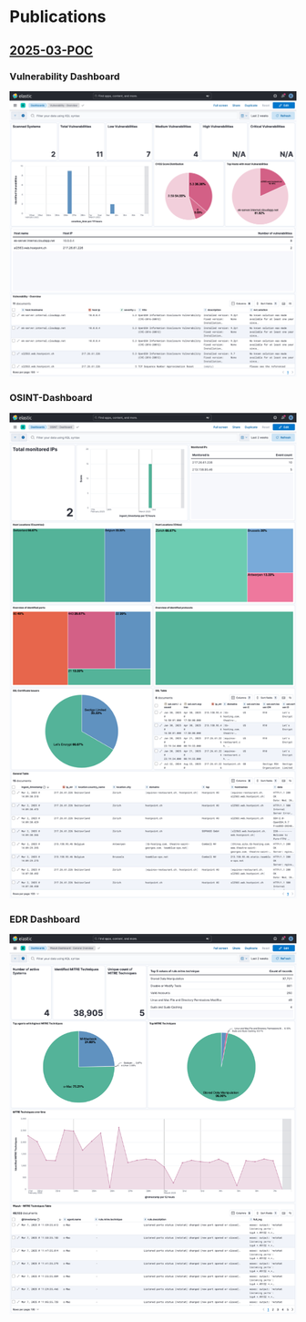 # Publications
## [2025-03-POC](https://github.com/goldoak-gmbh/Publications/blob/main/POCs/Proof-of-Concept.pdf) 
### Vulnerability Dashboard
![](https://github.com/goldoak-gmbh/Publications/blob/main/archive/2025-03-POC/Vulnerability-Dashboard.png?raw=true)

### OSINT-Dashboard
![](https://github.com/goldoak-gmbh/Publications/blob/main/archive/2025-03-POC/OSINT-Dashboard.png?raw=true)

### EDR Dashboard
![](https://github.com/goldoak-gmbh/Publications/blob/main/archive/2025-03-POC/EDR-Dashboard.png?raw=true)
